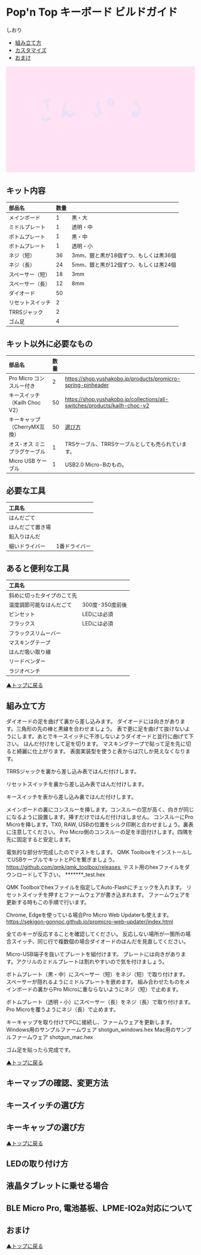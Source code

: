 # Pop'n Top キーボード ビルドガイド

しおり  
- [組み立て方](#組み立て方)
- [カスタマイズ](#キーマップの確認変更方法)
- [おまけ](#おまけ)

![test](./img/sample.jpg)

## キット内容
|部品名|数量| |
|:-|:-|:-|
|メインボード|1|黒・大|
|ミドルプレート|1|透明・中|
|ボトムプレート|1|黒・中|
|ボトムプレート|1|透明・小|
|ネジ（短）|36|3mm、銀と黒が18個ずつ、もしくは黒36個|
|ネジ（長）|24|5mm、銀と黒が12個ずつ、もしくは黒24個|
|スペーサー（短）|18|3mm|
|スペーサー（長）|12|8mm|
|ダイオード|50||
|リセットスイッチ|2||
|TRRSジャック|2||
|ゴム足|4||

## キット以外に必要なもの
|部品名|数量| |
|:-|:-|:-|
|Pro Micro コンスルー付き|2|https://shop.yushakobo.jp/products/promicro-spring-pinheader|
|キースイッチ（Kailh Choc V2）|50|https://shop.yushakobo.jp/collections/all-switches/products/kailh-choc-v2|
|キーキャップ（CherryMX互換）|50|[選び方](#キーキャップの選び方)|
|オス-オス ミニプラグケーブル|1|TRSケーブル、TRRSケーブルとしても売られています。|
|Micro USB ケーブル|1|USB2.0 Micro-Bのもの。|

## 必要な工具
|工具名| |
|:-|:-|
|はんだごて||
|はんだごて置き場||
|鉛入りはんだ||
|細いドライバー|1番ドライバー|

## あると便利な工具
|工具名| |
|:-|:-|
|斜めに切ったタイプのこて先||
|温度調節可能なはんだごて|300度-350度前後|
|ピンセット|LEDには必須|
|フラックス|LEDには必須|
|フラックスリムーバー||
|マスキングテープ||
|はんだ吸い取り線||
|リードベンダー||
|ラジオペンチ||

[▲トップに戻る](#Popn-Top-キーボード-ビルドガイド)

## 組み立て方
ダイオードの足を曲げて裏から差し込みます。
ダイオードには向きがあります。三角形の先の棒と黒線を合わせましょう。
表で更に足を曲げて抜けないようにします。あとでキースイッチに干渉しないようダイオードと並行に曲げて下さい。
はんだ付けをして足を切ります。
マスキングテープで貼って足を先に切ると綺麗に仕上がります。
表面実装型を使うと表からは穴しか見えなくなります。

TRRSジャックを裏から差し込み表ではんだ付けします。

リセットスイッチを裏から差し込み表ではんだ付けします。

キースイッチを表から差し込み裏ではんだ付けします。

メインボードの裏にコンスルーを挿します。コンスルーの窓が高く、向きが同じになるように設置します。挿すだけではんだ付けはしません。
コンスルーにPro Microを挿します。TX0, RAW, USBの位置をシルク印刷と合わせましょう。裏表に注意してください。
Pro Micro側のコンスルーの足を半田付けします。四隅を先に固定すると安定します。

電気的な部分が完成したのでテストをします。
QMK ToolboxをインストールしてUSBケーブルでキットとPCを繋ぎましょう。
https://github.com/qmk/qmk_toolbox/releases 
テスト用のhexファイルをダウンロードして下さい。
*******_test.hex

QMK Toolboxでhexファイルを指定してAuto-Flashにチェックを入れます。
リセットスイッチを押すとファームウェアが書き込まれます。
ファームウェアを更新する時もこの手順で行います。

Chrome, Edgeを使っている場合Pro Micro Web Updaterも使えます。
https://sekigon-gonnoc.github.io/promicro-web-updater/index.html


全てのキーが反応することを確認してください。
反応しない場所が一箇所の場合スイッチ、同じ行で複数個の場合ダイオードのはんだを見直してください。

Micro-USB端子を抜いてプレートを組付けます。
プレートには向きがあります。アクリルのミドルプレートは割れやすいので気を付けましょう。

ボトムプレート（黒・中）にスペーサー（短）をネジ（短）で取り付けます。
スペーサーが隠れるようにミドルプレートを嵌めます。
組み合わせたものをメインボードの裏からPro Microに重ならないようにネジ（短）で止めます。

ボトムプレート（透明・小）にスペーサー（長）をネジ（長）で取り付けます。
Pro Microを覆うようにネジ（長）で止めます。

キーキャップを取り付けてPCに接続し、ファームウェアを更新します。
Windows用のサンプルファームウェア shotgun_windows.hex
Mac用のサンプルファームウェア shotgun_mac.hex

ゴム足を貼ったら完成です。

[▲トップに戻る](#Popn-Top-キーボード-ビルドガイド)
## キーマップの確認、変更方法
## キースイッチの選び方
## キーキャップの選び方
[▲トップに戻る](#Popn-Top-キーボード-ビルドガイド)
## LEDの取り付け方
## 液晶タブレットに乗せる場合
## BLE Micro Pro, 電池基板、LPME-IO2a対応について
## おまけ
[▲トップに戻る](#Popn-Top-キーボード-ビルドガイド)
